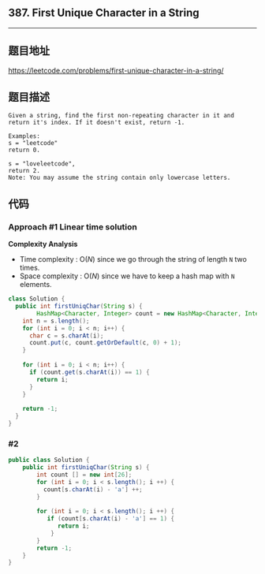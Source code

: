 ## 387. First Unique Character in a String

----
## 题目地址

https://leetcode.com/problems/first-unique-character-in-a-string/

## 题目描述
```
Given a string, find the first non-repeating character in it and return it's index. If it doesn't exist, return -1.

Examples:
s = "leetcode"
return 0.

s = "loveleetcode",
return 2.
Note: You may assume the string contain only lowercase letters.
```

## 代码

### Approach #1  Linear time solution

**Complexity Analysis**

- Time complexity : O(*N*) since we go through the string of length `N` two times.
- Space complexity : O(*N*) since we have to keep a hash map with `N` elements.

```java
class Solution {
  public int firstUniqChar(String s) {
		HashMap<Character, Integer> count = new HashMap<Character, Integer>();
    int n = s.length();
    for (int i = 0; i < n; i++) {
      char c = s.charAt(i);
      count.put(c, count.getOrDefault(c, 0) + 1);
    }
    
    for (int i = 0; i < n; i++) {
      if (count.get(s.charAt(i)) == 1) {
        return i;
      }
    }
    
    return -1;
  }
}
```

### #2 

```java
public class Solution {
    public int firstUniqChar(String s) {
        int count [] = new int[26];
        for (int i = 0; i < s.length(); i ++) {
          count[s.charAt(i) - 'a'] ++;
        }
            
        for (int i = 0; i < s.length(); i ++) {
           if (count[s.charAt(i) - 'a'] == 1) {
              return i;
            }
        } 
        return -1;
    }
}
```











